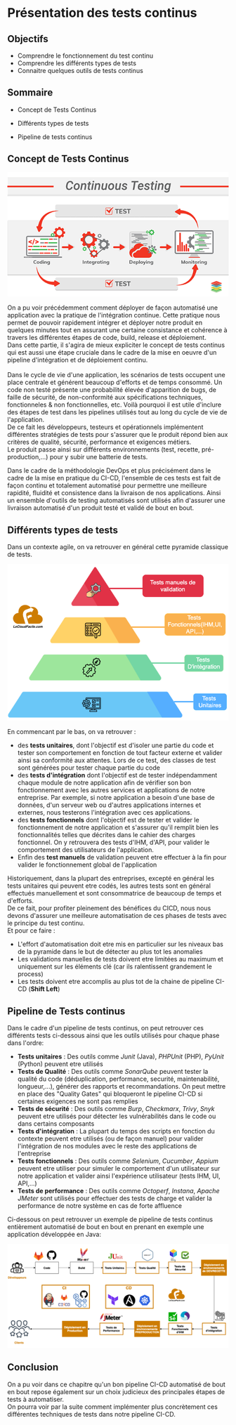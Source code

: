 # Présentation des tests continus

## Objectifs

- Comprendre le fonctionnement du test continu
- Comprendre les différents types de tests
- Connaitre quelques outils de tests continus

## Sommaire

- Concept de Tests Continus

- Différents types de tests

- Pipeline de tests continus



## Concept de Tests Continus

![Tests Continus](../img/continuous-testing.png)

On a pu voir précédemment comment déployer de façon automatisé une application avec la pratique de l'intégration continue. Cette pratique nous permet de pouvoir rapidement intégrer et déployer notre produit en quelques minutes tout en assurant une certaine consistance et cohérence à travers les différentes étapes de code, build, release et déploiement.</br>
Dans cette partie, il s'agira de mieux expliciter le concept de tests continus qui est aussi une étape cruciale dans le cadre de la mise en oeuvre d'un pipeline d'intégration et de déploiement continu.</br>
</br>
Dans le cycle de vie d'une application, les scénarios de tests occupent une place centrale et générent beaucoup d'efforts et de temps consommé. Un code non testé présente une probabilité élevée d'apparition de bugs, de faille de sécurité, de non-conformité aux spécifications techniques, fonctionneles & non fonctionnelles, etc. Voilà pourquoi il est utile d'inclure des étapes de test dans les pipelines utilisés tout au long du cycle de vie de l'application.</br>
De ce fait les développeurs, testeurs et opérationnels implémentent différentes stratégies de tests pour s'assurer que le produit répond bien aux critères de qualité, sécurité, performance et exigences métiers.</br>
Le produit passe ainsi sur différents environnements (test, recette, pré-production,...) pour y subir une batterie de tests.
</br>

Dans le cadre de la méthodologie DevOps et plus précisément dans le cadre de la mise en pratique du CI-CD, l'ensemble de ces tests est fait de façon continu et totalement automatisé pour permettre une meilleure rapidité, fluidité et consistence dans la livraison de nos applications. 
Ainsi un ensemble d'outils de testing automatisés sont utilisés afin d'assurer une livraison automatisé d'un produit testé et validé de bout en bout. 

## Différents types de tests

Dans un contexte agile, on va retrouver en général cette pyramide classique de tests.

![Pyramide des Tests](../img/pyramide-tests.png)

En commencant par le bas, on va retrouver :

- des **tests unitaires**, dont l'objectif est d'isoler une partie du code et tester son comportement en fonction de tout facteur externe et valider ainsi sa conformité aux attentes. Lors de ce test, des classes de test sont générées pour tester chaque partie du code
- des **tests d'intégration** dont l'objectif est de tester indépendamment chaque module de notre application afin de vérifier son bon fonctionnement avec les autres services et applications de notre entreprise. Par exemple, si notre application a besoin d'une base de données, d'un serveur web ou d'autres applications internes et externes, nous testerons l'intégration avec ces applications.
- des **tests fonctionnels** dont l'objectif est de tester et valider le fonctionnement de notre application et s'assurer qu'il remplit bien les fonctionnalités telles que décrites dans le cahier des charges fonctionnel. On y retrouvera des tests d'IHM, d'API, pour valider le comportement des utilisateurs de l'application.
- Enfin des **test manuels** de validation peuvent etre effectuer à la fin pour valider le fonctionnement global de l'application

Historiquement, dans la plupart des entreprises, excepté en général les tests unitaires qui peuvent etre codés, les autres tests sont en général effectués manuellement et sont consommatrice de beaucoup de temps et d'efforts. </br>
De ce fait, pour profiter pleinement des bénéfices du CICD, nous nous devons d'assurer une meilleure automatisation de ces phases de tests avec le principe du test continu. </br>
Et pour ce faire :

- L'effort d'automatisation doit etre mis en particulier sur les niveaux bas de la pyramide dans le but de détecter au plus tot les anomalies
- Les validations manuelles de tests doivent etre limitées au maximum et uniquement sur les éléments clé (car ils ralentissent grandement le process)
- Les tests doivent etre accomplis au plus tot de la chaine de pipeline CI-CD (**Shift Left**)


## Pipeline de Tests continus

Dans le cadre d'un pipeline de tests continus, on peut retrouver ces différents tests ci-dessous ainsi que les outils utilisés pour chaque phase dans l'ordre:

- **Tests unitaires** : Des outils comme *Junit* (Java), *PHPUnit* (PHP), *PyUnit* (Python) peuvent etre utilisés
- **Tests de Qualité** : Des outils comme *SonarQube* peuvent tester la qualité du code (déduplication, performance, securité, maintenabilité, longueur,...), générer des rapports et recommandations. On peut mettre en place des "Quality Gates" qui bloqueront le pipeline CI-CD si certaines exigences ne sont pas remplies
- **Tests de sécurité** : Des outils comme *Burp*, *Checkmarx*, *Trivy*, *Snyk* peuvent etre utilisés pour détecter les vulnérabilités dans le code ou dans certains composants
- **Tests d'intégration** : La plupart du temps des scripts en fonction du contexte peuvent etre utilisés (ou de façon manuel) pour valider l'intégration de nos modules avec le reste des applications de l'entreprise
- **Tests fonctionnels** : Des outils comme *Selenium*, *Cucumber*, *Appium* peuvent etre utiliser pour simuler le comportement d'un utilisateur sur notre application et valider ainsi l'expérience utilisateur (tests IHM, UI, API,...)
- **Tests de performance** : Des outils comme *Octoperf*, *Instana*, *Apache JMeter* sont utilisés pour effectuer des tests de charge et valider la performance de notre système en cas de forte affluence 

Ci-dessous on peut retrouver un exemple de pipeline de tests continus entièrement automatisé de bout en bout en prenant en exemple une application développée en Java:

![Pipeline de Tests Continus](../img/pipeline-tests-continus.png)


## Conclusion

On a pu voir dans ce chapitre qu'un bon pipeline CI-CD automatisé de bout en bout repose également sur un choix judicieux des principales étapes de tests à automatiser.</br>
On pourra voir par la suite comment implémenter plus concrètement ces différentes techniques de tests dans notre pipeline CI-CD. 

